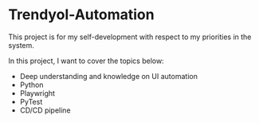# Trendyol-Automation

This project is for my self-development with respect to my priorities in the system.

In this project, I want to cover the topics below:
- Deep understanding and knowledge on UI automation
- Python
- Playwright
- PyTest
- CD/CD pipeline
